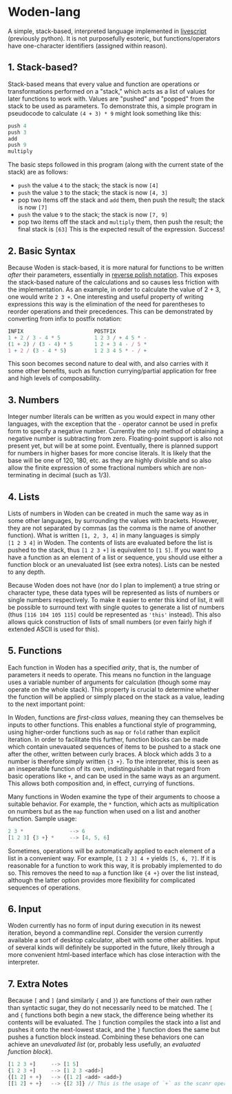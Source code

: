 # Woden-lang
A simple, stack-based, interpreted language implemented in [livescript](http://livescript.net/) (previously python).
It is not purposefully esoteric, but functions/operators have one-character identifiers (assigned within reason).

## 1. Stack-based?
Stack-based means that every value and function are operations or transformations performed on a "stack," which acts as a list of values for later
functions to work with. Values are "pushed" and "popped" from the stack to be used as parameters. To demonstrate this, a simple
program in pseudocode to calculate `(4 + 3) * 9` might look something like this:
```javascript
push 4
push 3
add
push 9
multiply
```
The basic steps followed in this program (along with the current state of the stack) are as follows:
* `push` the value `4` to the stack; the stack is now `[4]`
* `push` the value `3` to the stack; the stack is now `[4, 3]`
* pop two items off the stack and `add` them, then push the result; the stack is now `[7]`
* `push` the value `9` to the stack; the stack is now `[7, 9]`
* pop two items off the stack and `multiply` them, then push the result; the final stack is `[63]`
This is the expected result of the expression. Success!


## 2. Basic Syntax

Because Woden is stack-based, it is more natural for functions to be written _after_ their parameters, essentially in [reverse polish notation](https://en.wikipedia.org/wiki/Reverse_Polish_notation).
This exposes the stack-based nature of the calculations and so causes less friction with the implementation.
As an example, in order to calculate the value of 2 + 3, one would write `2 3 +`. 
One interesting and useful property of writing expressions this way is the elimination of the need for parentheses to reorder operations and their precedences.
This can be demonstrated by converting from infix to postfix notation:
```javascript
INFIX                       POSTFIX
1 + 2 / 3 - 4 * 5           1 2 3 / + 4 5 * -
(1 + 2) / (3 - 4) * 5       1 2 + 3 4 - / 5 *
1 + 2 / (3 - 4 * 5)         1 2 3 4 5 * - / +
```

This soon becomes second nature to deal with, and also carries with it some other benefits,
such as function currying/partial application for free and high levels of composability.

## 3. Numbers

Integer number literals can be written as you would expect in many other languages, with the exception
that the `-` operator cannot be used in prefix form to specify a negative number. Currently the
only method of obtaining a negative number is subtracting from zero.
Floating-point support is also not present yet, but will be at some point. 
Eventually, there is planned support for numbers in higher bases for more concise literals.
It is likely that the base will be one of 120, 180, etc. as they are highly divisible and so also allow the finite
expression of some fractional numbers which are non-terminating in decimal (such as 1/3).

## 4. Lists

Lists of numbers in Woden can be created in much the same way as in some other languages,
by surrounding the values with brackets. However, they are not separated by commas (as the comma is the name of another function).
What is written `[1, 2, 3, 4]` in many languages is simply `[1 2 3 4]` in Woden. The contents of lists are evaluated before the
list is pushed to the stack, thus `[1 2 3 +]` is equivalent to `[1 5]`. If you want to have a function as an element of a list or sequence,
you should use either a function block or an unevaluated list (see extra notes). Lists can be nested to any depth.

Because Woden does not have (nor do I plan to implement) a true string or character type, these data types will be represented
as lists of numbers or single numbers respectively. To make it easier to enter this kind of list, it will be possible to surround text
with single quotes to generate a list of numbers (thus `[116 104 105 115]` could be represented as `'this'` instead). 
This also allows quick construction of lists of small numbers (or even fairly high if extended ASCII is used for this).

## 5. Functions

Each function in Woden has a specified *arity*, that is, the number of parameters it needs to operate. This means no function
in the language uses a variable number of arguments for calculation (though some may operate on the whole stack). This
property is crucial to determine whether the function will be applied or simply placed on the stack as a value, leading
to the next important point:

In Woden, functions are *first-class values*, meaning
they can themselves be inputs to other functions. This enables a functional style of programming, using higher-order
functions such as `map` or `fold` rather than explicit iteration. In order to facilitate this further, function blocks can be made
which contain unevauated sequences of items to be pushed to a stack one after the other, written between curly braces.
A block which adds 3 to a number is therefore simply written `{3 +}`. To the interpreter,
this is seen as an inseperable function of its own,  indistinguishable in that regard from basic operations like `+`,
and can be used in the same ways as an argument. This allows both composition and, in effect, currying of functions.

Many functions in Woden examine the type of their arguments to choose a suitable behavior. For example, the `*` function, which
acts as multiplication on numbers but as the `map` function when used on a list and another function. Sample usage:
```javascript
2 3 *               --> 6
[1 2 3] {3 +} *     --> [4, 5, 6]
```

Sometimes, operations will be automatically applied to each
element of a list in a convenient way. For example, `[1 2 3] 4 +` yields `[5, 6, 7]`.
If it is reasonable for a function to work this way, it is probably implemented to do so.
This removes the need to `map` a function like `{4 +}` over the list instead,
although the latter option provides more flexibility for complicated sequences of operations.

## 6. Input

Woden currently has no form of input during execution in its newest iteration, beyond a commandline repl.
Consider the version currently available a sort of desktop calculator, albeit with some other abilities.
Input of several kinds will definitely be supported in the future, likely through
a more convenient html-based interface which has close interaction with the interpreter.

## 7. Extra Notes

Because `[` and `]` (and similarly `{` and `}`) are functions of their own rather than syntactic sugar, they do not necessarily
need to be matched. The `[` and `{` functions both begin a new stack, the difference being whether its contents will be evaluated.
The `]` function compiles the stack into a list and pushes it onto the next-lowest stack,
and the `}` function does the same but pushes a function block instead. 
Combining these behaviors one can achieve an *unevaluated list* (or, probably less usefully, an *evaluated function block*).
```javascript
[1 2 3 +]     --> [1 5]
{1 2 3 +]     --> [1 2 3 <add>]
{[1 2] + +}   --> {[1 2] <add> <add>}
[[1 2] + +}   --> {[2 3]} // This is the usage of `+` as the scanr operator
```
